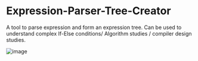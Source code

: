 # Expression-Parser-Tree-Creator

A tool to parse expression and form an expression tree. Can be used to understand complex If-Else conditions/ Algorithm studies / compiler design studies.

![image](https://user-images.githubusercontent.com/22127564/113572823-92c95300-9636-11eb-9646-d34703d3587b.png)
